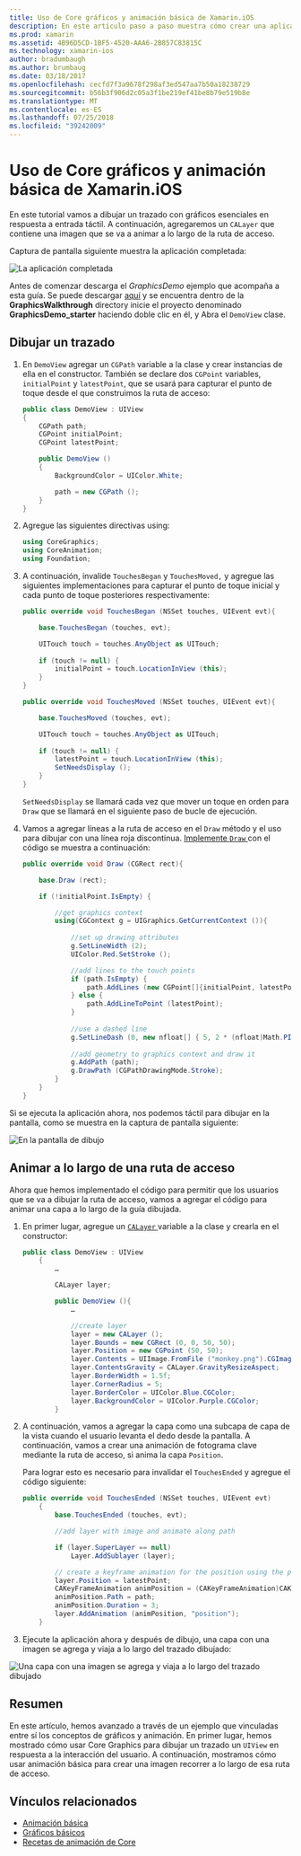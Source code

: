 ```yaml
---
title: Uso de Core gráficos y animación básica de Xamarin.iOS
description: En este artículo paso a paso muestra cómo crear una aplicación que utiliza los principales gráficos y animación básica. Muestra cómo se dibujan en la pantalla en respuesta a la interacción del usuario, así como cómo animar una imagen para recorrer a lo largo de una ruta de acceso.
ms.prod: xamarin
ms.assetid: 4B96D5CD-1BF5-4520-AAA6-2B857C83815C
ms.technology: xamarin-ios
author: bradumbaugh
ms.author: brumbaug
ms.date: 03/18/2017
ms.openlocfilehash: cecfd7f3a9678f298af3ed547aa7b50a18238729
ms.sourcegitcommit: b56b3f906d2c05a3f1be219ef41be8b79e519b8e
ms.translationtype: MT
ms.contentlocale: es-ES
ms.lasthandoff: 07/25/2018
ms.locfileid: "39242009"
---
```

# <a name="using-core-graphics-and-core-animation-in-xamarinios"></a>Uso de Core gráficos y animación básica de Xamarin.iOS

En este tutorial vamos a dibujar un trazado con gráficos esenciales en respuesta a entrada táctil. A continuación, agregaremos un `CALayer` que contiene una imagen que se va a animar a lo largo de la ruta de acceso.

Captura de pantalla siguiente muestra la aplicación completada:

![](graphics-animation-walkthrough-images/00-final-app.png "La aplicación completada")

Antes de comenzar descarga el *GraphicsDemo* ejemplo que acompaña a esta guía. Se puede descargar [aquí](https://developer.xamarin.com/samples/monotouch/GraphicsAndAnimation/) y se encuentra dentro de la **GraphicsWalkthrough** directory inicie el proyecto denominado **GraphicsDemo_starter** haciendo doble clic en él, y Abra el `DemoView` clase.

## <a name="drawing-a-path"></a>Dibujar un trazado


1. En `DemoView` agregar un `CGPath` variable a la clase y crear instancias de ella en el constructor. También se declare dos `CGPoint` variables, `initialPoint` y `latestPoint`, que se usará para capturar el punto de toque desde el que construimos la ruta de acceso:
    
    ```csharp
    public class DemoView : UIView
    {
        CGPath path;
        CGPoint initialPoint;
        CGPoint latestPoint;
    
        public DemoView ()
        {
            BackgroundColor = UIColor.White;
    
            path = new CGPath ();
        }
    }
    ```

2. Agregue las siguientes directivas using:

    ```csharp
    using CoreGraphics;
    using CoreAnimation;
    using Foundation;
    ```

3. A continuación, invalide `TouchesBegan` y `TouchesMoved,` y agregue las siguientes implementaciones para capturar el punto de toque inicial y cada punto de toque posteriores respectivamente:

    ```csharp
    public override void TouchesBegan (NSSet touches, UIEvent evt){
    
        base.TouchesBegan (touches, evt);
    
        UITouch touch = touches.AnyObject as UITouch;
        
        if (touch != null) {
            initialPoint = touch.LocationInView (this);
        }
    }
    
    public override void TouchesMoved (NSSet touches, UIEvent evt){
    
        base.TouchesMoved (touches, evt);
    
        UITouch touch = touches.AnyObject as UITouch;
        
        if (touch != null) {
            latestPoint = touch.LocationInView (this);
            SetNeedsDisplay ();
        }
    }
    ```

    `SetNeedsDisplay` se llamará cada vez que mover un toque en orden para `Draw` que se llamará en el siguiente paso de bucle de ejecución.

4. Vamos a agregar líneas a la ruta de acceso en el `Draw` método y el uso para dibujar con una línea roja discontinua. [Implemente `Draw` ](~/ios/platform/graphics-animation-ios/core-graphics.md) con el código se muestra a continuación:

    ```csharp
    public override void Draw (CGRect rect){
    
        base.Draw (rect);
    
        if (!initialPoint.IsEmpty) {
    
            //get graphics context
            using(CGContext g = UIGraphics.GetCurrentContext ()){
                    
                //set up drawing attributes
                g.SetLineWidth (2);
                UIColor.Red.SetStroke ();
    
                //add lines to the touch points
                if (path.IsEmpty) {
                    path.AddLines (new CGPoint[]{initialPoint, latestPoint});
                } else {
                    path.AddLineToPoint (latestPoint);
                }
            
                //use a dashed line
                g.SetLineDash (0, new nfloat[] { 5, 2 * (nfloat)Math.PI });
                                
                //add geometry to graphics context and draw it
                g.AddPath (path);       
                g.DrawPath (CGPathDrawingMode.Stroke);
            }
        }
    }
    ```

Si se ejecuta la aplicación ahora, nos podemos táctil para dibujar en la pantalla, como se muestra en la captura de pantalla siguiente:

![](graphics-animation-walkthrough-images/01-path.png "En la pantalla de dibujo")

## <a name="animating-along-a-path"></a>Animar a lo largo de una ruta de acceso

Ahora que hemos implementado el código para permitir que los usuarios que se va a dibujar la ruta de acceso, vamos a agregar el código para animar una capa a lo largo de la guía dibujada.

1. En primer lugar, agregue un [ `CALayer` ](~/ios/platform/graphics-animation-ios/core-animation.md) variable a la clase y crearla en el constructor:

    ```csharp
    public class DemoView : UIView
        {
            …
    
            CALayer layer;
    
            public DemoView (){
                …
    
                //create layer
                layer = new CALayer ();
                layer.Bounds = new CGRect (0, 0, 50, 50);
                layer.Position = new CGPoint (50, 50);
                layer.Contents = UIImage.FromFile ("monkey.png").CGImage;
                layer.ContentsGravity = CALayer.GravityResizeAspect;
                layer.BorderWidth = 1.5f;
                layer.CornerRadius = 5;
                layer.BorderColor = UIColor.Blue.CGColor;
                layer.BackgroundColor = UIColor.Purple.CGColor;
            }
    ```

2. A continuación, vamos a agregar la capa como una subcapa de capa de la vista cuando el usuario levanta el dedo desde la pantalla. A continuación, vamos a crear una animación de fotograma clave mediante la ruta de acceso, si anima la capa `Position`.

    Para lograr esto es necesario para invalidar el `TouchesEnded` y agregue el código siguiente:

    ```csharp
    public override void TouchesEnded (NSSet touches, UIEvent evt)
        {
            base.TouchesEnded (touches, evt);

            //add layer with image and animate along path

            if (layer.SuperLayer == null)
                Layer.AddSublayer (layer);

            // create a keyframe animation for the position using the path
            layer.Position = latestPoint;
            CAKeyFrameAnimation animPosition = (CAKeyFrameAnimation)CAKeyFrameAnimation.FromKeyPath ("position");
            animPosition.Path = path;
            animPosition.Duration = 3;
            layer.AddAnimation (animPosition, "position");
        }
    ```

3. Ejecute la aplicación ahora y después de dibujo, una capa con una imagen se agrega y viaja a lo largo del trazado dibujado:

![](graphics-animation-walkthrough-images/00-final-app.png "Una capa con una imagen se agrega y viaja a lo largo del trazado dibujado")

## <a name="summary"></a>Resumen

En este artículo, hemos avanzado a través de un ejemplo que vinculadas entre sí los conceptos de gráficos y animación. En primer lugar, hemos mostrado cómo usar Core Graphics para dibujar un trazado un `UIView` en respuesta a la interacción del usuario. A continuación, mostramos cómo usar animación básica para crear una imagen recorrer a lo largo de esa ruta de acceso.


## <a name="related-links"></a>Vínculos relacionados

- [Animación básica](~/ios/platform/graphics-animation-ios/core-animation.md)
- [Gráficos básicos](~/ios/platform/graphics-animation-ios/core-graphics.md)
- [Recetas de animación de Core](https://github.com/xamarin/recipes/tree/master/Recipes/ios/animation/coreanimation)
